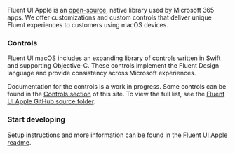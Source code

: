 Fluent UI Apple is an [open-source](https://github.com/microsoft/fluentui-apple), native library used by Microsoft 365 apps. We offer customizations and custom controls that deliver unique Fluent experiences to customers using macOS devices.

### Controls

Fluent UI macOS includes an expanding library of controls written in Swift and supporting Objective-C. These controls implement the Fluent Design language and provide consistency across Microsoft experiences.

Documentation for the controls is a work in progress. Some controls can be found in the <a href="#/controls/mac">Controls section</a> of this site. To view the full list, see the [Fluent UI Apple GitHub source folder](https://github.com/microsoft/fluentui-apple/tree/master/macos/FluentUI).

### Start developing

Setup instructions and more information can be found in the [Fluent UI Apple readme](https://github.com/microsoft/fluentui-apple/blob/main/README.md).
